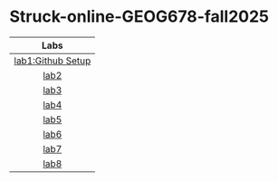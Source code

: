 # Struck-online-GEOG678-fall2025

|Labs|
|:------:|
|[lab1:Github Setup](/Lab_01/README.md)|
|[lab2](/Lab_02/README.md)|
|[lab3](/Lab_03/README.md)|
|[lab4](/Lab_04/README.md)|
|[lab5](/Lab_05/README.md)|
|[lab6](/Lab_06/README.md)|
|[lab7](/Lab_07/README.md)|
|[lab8](/Lab_08/README.md)|
